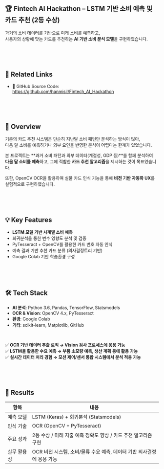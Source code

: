 ## 🏆 Fintech AI Hackathon – LSTM 기반 소비 예측 및 카드 추천 (2등 수상)

과거의 소비 데이터를 기반으로 미래 소비를 예측하고,  
사용자의 상황에 맞는 카드를 추천하는 **AI 기반 소비 분석 모델**을 구현하였습니다.

<br><br><br>

## 🔗 Related Links

- 🧠 GitHub Source Code: https://github.com/hanmisil/Fintech_AI_Hackathon
  
<br><br><br>

## 🎯 Overview

기존의 카드 추천 시스템은 단순히 지난달 소비 패턴만 분석하는 방식이 많아,  
다음 달 소비를 예측하거나 외부 요인을 반영한 분석이 어렵다는 한계가 있었습니다.

본 프로젝트는 **과거 소비 패턴과 외부 데이터(계절성, GDP 등)**를 함께 분석하여  
**다음 달 소비를 예측**하고, 그에 적합한 **카드 추천 알고리즘**을 제시하는 것이 목표였습니다.

또한, OpenCV OCR을 활용하여 실물 카드 인식 기능을 통해 **비전 기반 자동화 UX**를 실험적으로 구현하였습니다.

<br><br><br>

## 💡 Key Features

- **LSTM 모델 기반 시계열 소비 예측**
- 회귀분석을 통한 변수 영향도 분석 및 검증
- PyTesseract + OpenCV를 활용한 카드 번호 자동 인식
- 예측 결과 기반 추천 카드 분류 (의사결정트리 기반)
- Google Colab 기반 학습환경 구성

<br><br><br>

## 🛠 Tech Stack

- **AI 분석**: Python 3.6, Pandas, TensorFlow, Statsmodels
- **OCR & Vision**: OpenCV 4.x, PyTesseract
- **환경**: Google Colab
- **기타**: scikit-learn, Matplotlib, GitHub

<br>

✅ **OCR 기반 데이터 추출 로직 → Vision 검사 프로세스에 응용 가능**  
✅ **LSTM을 활용한 수요 예측 → 부품 소모량 예측, 생산 계획 등에 활용 가능**  
✅ **실시간 데이터 처리 경험 → 모션 제어/센서 통합 시스템에서 분석 적용 가능**  

<br><br><br>

## 🏁 Results

| 항목             | 내용 |
|------------------|------|
| 예측 모델       | LSTM (Keras) + 회귀분석 (Statsmodels) |
| 인식 기술       | OCR (OpenCV + PyTesseract) |
| 주요 성과       | 2등 수상 / 미래 지출 예측 정확도 향상 / 카드 추천 알고리즘 구현 |
| 실무 활용성     | OCR 비전 시스템, 소비/물류 수요 예측, 데이터 기반 의사결정에 응용 가능 |

<br><br><br>
